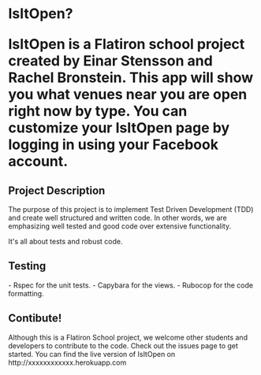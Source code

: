 <h1>IsItOpen?

IsItOpen is a Flatiron school project created by Einar Stensson and Rachel Bronstein. This app will show you what venues near you are open right now by type. You can customize your IsItOpen page by logging in using your Facebook account.

<h2>Project Description</h2>
The purpose of this project is to implement Test Driven Development (TDD) and create well structured and written code. In other words, we are emphasizing well tested and good code over extensive functionality. 

It's all about tests and robust code.

<h2>Testing</h2>
- Rspec for the unit tests.
- Capybara for the views.
- Rubocop for the code formatting.

<h2>Contibute!</h2>
Although this is a Flatiron School project, we welcome other students and developers to contribute to the code. Check out the issues page to get started. You can find the live version of IsItOpen on http://xxxxxxxxxxxx.herokuapp.com
